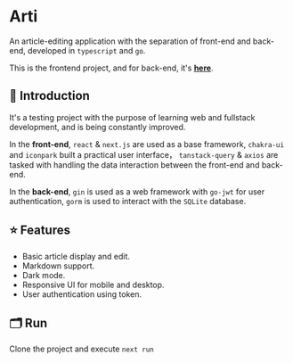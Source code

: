 # Arti
An article-editing application with the separation of front-end and back-end, developed in `typescript` and `go`.

This is the frontend project, and for back-end, it's **[here](https://github.com/NeterAlex/arti_backend)**.

## 🧬 Introduction
It's a testing project with the purpose of learning web and fullstack development, and is being constantly improved.

In the **front-end**, `react` & `next.js` are used as a base framework, `chakra-ui` and `iconpark` built a practical user interface，
`tanstack-query` & `axios` are tasked with handling the data interaction between the front-end and back-end.

In the **back-end**, `gin` is used as a web framework with `go-jwt` for user authentication, 
`gorm` is used to interact with the `SQLite` database.

## ⭐️ Features
+ Basic article display and edit.
+ Markdown support.
+ Dark mode.
+ Responsive UI for mobile and desktop.
+ User authentication using token.

## 🗂 Run
Clone the project and execute `next run`

